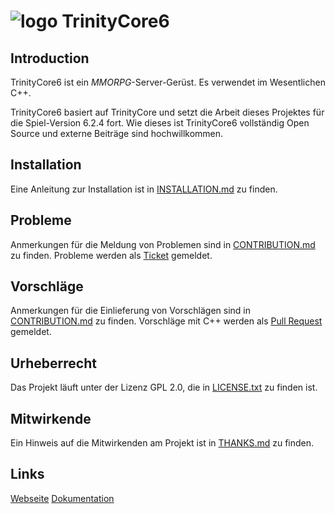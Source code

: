 # ![logo](https://community.trinitycore.org/public/style_images/1_trinitycore.png) TrinityCore6

## Introduction
TrinityCore6 ist ein *MMORPG*-Server-Gerüst. Es verwendet im Wesentlichen C++.

TrinityCore6 basiert auf TrinityCore und setzt die Arbeit dieses Projektes für die Spiel-Version 6.2.4
fort. Wie dieses ist TrinityCore6 vollständig Open Source und externe Beiträge sind hochwillkommen.

## Installation
Eine Anleitung zur Installation ist in [INSTALLATION.md](INSTALLATION.md) zu finden.

## Probleme
Anmerkungen für die Meldung von Problemen sind in [CONTRIBUTION.md](CONTRIBUTION.md) zu finden.
Probleme werden als [Ticket](https://github.com/TecDian/TrinityCore6/issues) gemeldet.

## Vorschläge

Anmerkungen für die Einlieferung von Vorschlägen sind in [CONTRIBUTION.md](CONTRIBUTION.md) zu finden.
Vorschläge mit C++ werden als [Pull Request](https://github.com/TecDian/TrinityCore6/pulls) gemeldet.

## Urheberrecht
Das Projekt läuft unter der Lizenz GPL 2.0, die in [LICENSE.txt](LICENSE.txt) zu finden ist.

## Mitwirkende
Ein Hinweis auf die Mitwirkenden am Projekt ist in [THANKS.md](THANKS.md) zu finden.

## Links
[Webseite](http://wod.ilaros.de)
[Dokumentation](http://wod.ilaros.de/?site=intern)